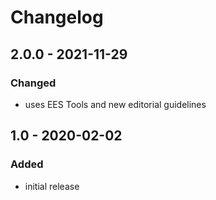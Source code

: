 # Changelog

## 2.0.0 - 2021-11-29

### Changed

- uses EES Tools and new editorial guidelines


## 1.0 - 2020-02-02

### Added

- initial release
